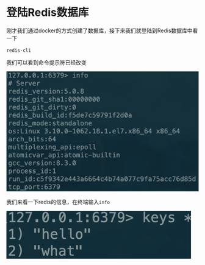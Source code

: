 # 登陆Redis数据库

刚才我们通过docker的方式创建了数据库，接下来我们就登陆到Redis数据库中看一下

```text
redis-cli
```

我们可以看到命令提示符已经改变

![](.gitbook/assets/image%20%2823%29.png)

我们来看一下redis的信息，在终端输入`info`

![](.gitbook/assets/image%20%2861%29.png)

